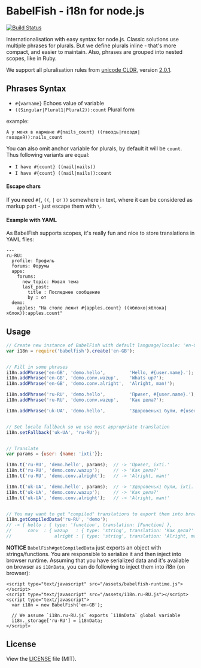 BabelFish - i18n for node.js
============================

[![Build Status](https://secure.travis-ci.org/nodeca/babelfish.png)][1]

Internationalisation with easy syntax for node.js. Classic solutions use multiple phrases
for plurals. But we define plurals inline - that's more compact, and easier to maintain.
Also, phrases are grouped into nested scopes, like in Ruby.

We support all pluralisation rules from [unicode CLDR][2], version [2.0.1][3].


## Phrases Syntax

-  `#{varname}` Echoes value of variable
-  `((Singular|Plural1|Plural2)):count` Plural form

example:

    А у меня в кармане #{nails_count} ((гвоздь|гвоздя|гвоздей)):nails_count

You can also omit anchor variable for plurals, by default it will be `count`.
Thus following variants are equal:

- `I have #{count} ((nail|nails))`
- `I have #{count} ((nail|nails)):count`


#### Escape chars

If you need `#{`, `((`, `|` or `))` somewhere in text, where it can be considered
as markup part - just escape them with `\`.


#### Example with YAML

As BabelFish supports scopes, it's really fun and nice to store translations in
YAML files:

    ---
    ru-RU:
      profile: Профиль
      forums: Форумы
      apps:
        forums:
          new_topic: Новая тема
          last_post:
            title : Последнее сообщение
            by : от
      demo:
        apples: "На столе лежит #{apples.count} ((яблоко|яблока|яблок)):apples.count"


## Usage

``` javascript
// Create new instance of BabelFish with default language/locale: 'en-GB'
var i18n = require('babelfish').create('en-GB');


// Fill in some phrases
i18n.addPhrase('en-GB', 'demo.hello',         'Hello, #{user.name}.');
i18n.addPhrase('en-GB', 'demo.conv.wazup',    'Whats up?');
i18n.addPhrase('en-GB', 'demo.conv.alright',  'Alright, man!');

i18n.addPhrase('ru-RU', 'demo.hello',         'Привет, #{user.name}.');
i18n.addPhrase('ru-RU', 'demo.conv.wazup',    'Как дела?');

i18n.addPhrase('uk-UA', 'demo.hello',         'Здоровенькі були, #{user.name}.');


// Set locale fallback so we use most appropriate translation
i18n.setFallback('uk-UA', 'ru-RU');


// Translate
var params = {user: {name: 'ixti'}};

i18n.t('ru-RU', 'demo.hello', params);  // -> 'Привет, ixti.'
i18n.t('ru-RU', 'demo.conv.wazup');     // -> 'Как дела?'
i18n.t('ru-RU', 'demo.conv.alright');   // -> 'Alright, man!'

i18n.t('uk-UA', 'demo.hello', params);  // -> 'Здоровенькі були, ixti.'
i18n.t('uk-UA', 'demo.conv.wazup');     // -> 'Как дела?'
i18n.t('uk-UA', 'demo.conv.alright');   // -> 'Alright, man!'


// You may want to get "compiled" translations to export them into browser.
i18n.getCompiledData('ru-RU', 'demo');
// -> { hello : { type: 'function', translation: [Function] },
//      conv  : { wazup   : { type: 'string', translation: 'Как дела?' },
//                alright : { type: 'string', translation: 'Alright, man!' } } }
```

**NOTICE**
`BabelFish#getCompiledData` just exports an object with strings/functions.
You are responsible to serialize it and then inject into browser runtime.
Assuming that you have serialized data and it's available on browser as
`i18nData`, you can do following to inject them into i18n (on browser):

```
<script type="text/javascript" src="/assets/babelfish-runtime.js"></script>
<script type="text/javascript" src="/assets/i18n.ru-RU.js"></script>
<script type="text/javascript">
  var i18n = new BabelFish('en-GB');

  // We assume `i18n.ru-RU.js` exports `i18nData` global variable
  i18n._storage['ru-RU'] = i18nData;
</script>
```


## License

View the [LICENSE][4] file (MIT).


[1]: http://travis-ci.org/nodeca/babelfish
[2]: http://unicode.org/repos/cldr-tmp/trunk/diff/supplemental/language_plural_rules.html
[3]: http://cldr.unicode.org/index/downloads
[4]: https://github.com/nodeca/babelfish.tools/blob/master/LICENSE
